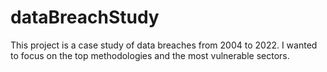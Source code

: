 # dataBreachStudy
This project is a case study of data breaches from 2004 to 2022. I wanted to focus on the top methodologies and the most vulnerable sectors.
